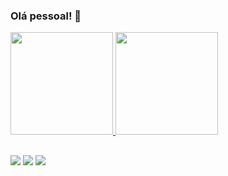### Olá pessoal! 👋

<div>
  <a href="https://github.com/Gilseone">
  <img height="164em" src="https://github-readme-stats.vercel.app/api?username=Gilseone&show_icons=true&theme=radical&include_all_commits=true&count_private=true"/>
  <img height="164em" src="https://github-readme-stats.vercel.app/api/top-langs/?username=Gilseone&layout=compact&langs_count=16&theme=radical "/>
</div>
  
  ##
  
<div> 
  <a href="https://www.youtube.com/channel/UCzLjXMwCPPsCoUcQeYOg3BA" target="_blank"><img src="https://img.shields.io/badge/-Youtube-%23EA4335?style=for-the-badge&logo=youtube&logoColor=white" target="_blank"></a>
  <a href="https://www.linkedin.com/in/gilseone/" target="_blank"><img src="https://img.shields.io/badge/-LinkedIn-%230077B5?style=for-the-badge&logo=linkedin&logoColor=white" target="_blank"></a>
  <a href="https://www.udemy.com/user/gilseone-rosa-de-moraes/" target="_blank"><img src="https://img.shields.io/badge/-Udemy-%23EB524F?style=for-the-badge&logo=udemy&logoColor=white" target="_blank"></a>
 
</div>
